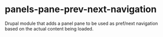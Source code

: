 panels-pane-prev-next-navigation
================================

Drupal module that adds a panel pane to be used as pref/next navigation based on the actual content being loaded.
